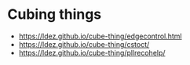 # Cubing things

- https://ldez.github.io/cube-thing/edgecontrol.html
- https://ldez.github.io/cube-thing/cstoct/
- https://ldez.github.io/cube-thing/pllrecohelp/
